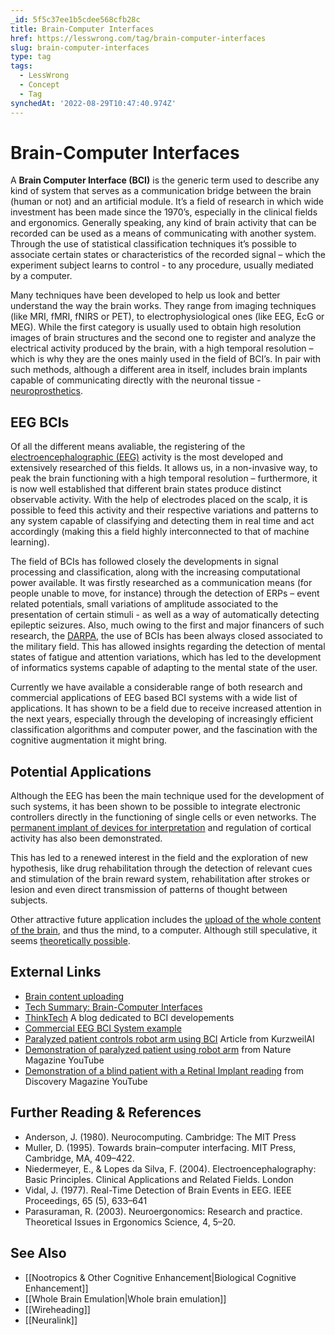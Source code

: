 ```yaml
---
_id: 5f5c37ee1b5cdee568cfb28c
title: Brain-Computer Interfaces
href: https://lesswrong.com/tag/brain-computer-interfaces
slug: brain-computer-interfaces
type: tag
tags:
  - LessWrong
  - Concept
  - Tag
synchedAt: '2022-08-29T10:47:40.974Z'
---
```


# Brain-Computer Interfaces

A **Brain Computer Interface (BCI)** is the generic term used to describe any kind of system that serves as a communication bridge between the brain (human or not) and an artificial module. It’s a field of research in which wide investment has been made since the 1970’s, especially in the clinical fields and ergonomics. Generally speaking, any kind of brain activity that can be recorded can be used as a means of communicating with another system. Through the use of statistical classification techniques it’s possible to associate certain states or characteristics of the recorded signal – which the experiment subject learns to control - to any procedure, usually mediated by a computer.

Many techniques have been developed to help us look and better understand the way the brain works. They range from imaging techniques (like MRI, fMRI, fNIRS or PET), to electrophysiological ones (like EEG, EcG or MEG). While the first category is usually used to obtain high resolution images of brain structures and the second one to register and analyze the electrical activity produced by the brain, with a high temporal resolution – which is why they are the ones mainly used in the field of BCI’s. In pair with such methods, although a different area in itself, includes brain implants capable of communicating directly with the neuronal tissue - [neuroprosthetics](http://en.wikipedia.org/wiki/Neuroprosthetics).

## EEG BCIs

Of all the different means avaliable, the registering of the [electroencephalographic (EEG)](http://en.wikipedia.org/wiki/Electroencephalography) activity is the most developed and extensively researched of this fields. It allows us, in a non-invasive way, to peak the brain functioning with a high temporal resolution – furthermore, it is now well established that different brain states produce distinct observable activity. With the help of electrodes placed on the scalp, it is possible to feed this activity and their respective variations and patterns to any system capable of classifying and detecting them in real time and act accordingly (making this a field highly interconnected to that of machine learning).

The field of BCIs has followed closely the developments in signal processing and classification, along with the increasing computational power available. It was firstly researched as a communication means (for people unable to move, for instance) through the detection of ERPs – event related potentials, small variations of amplitude associated to the presentation of certain stimuli - as well as a way of automatically detecting epileptic seizures. Also, much owing to the first and major financers of such research, the [DARPA](http://en.wikipedia.org/wiki/DARPA), the use of BCIs has been always closed associated to the military field. This has allowed insights regarding the detection of mental states of fatigue and attention variations, which has led to the development of informatics systems capable of adapting to the mental state of the user.

Currently we have available a considerable range of both research and commercial applications of EEG based BCI systems with a wide list of applications. It has shown to be a field due to receive increased attention in the next years, especially through the developing of increasingly efficient classification algorithms and computer power, and the fascination with the cognitive augmentation it might bring.

## Potential Applications

Although the EEG has been the main technique used for the development of such systems, it has been shown to be possible to integrate electronic controllers directly in the functioning of single cells or even networks. The [permanent implant of devices for interpretation](http://www.wired.com/wired/archive/10.09/vision.html) and regulation of cortical activity has also been demonstrated.

This has led to a renewed interest in the field and the exploration of new hypothesis, like drug rehabilitation through the detection of relevant cues and stimulation of the brain reward system, rehabilitation after strokes or lesion and even direct transmission of patterns of thought between subjects.

Other attractive future application includes the [upload of the whole content of the brain](http://www.sim.me.uk/neural/JournalArticles/Bamford2012IJMC.pdf), and thus the mind, to a computer. Although still speculative, it seems [theoretically possible](http://intelligence.org/files/CoalescingMinds.pdf).

## External Links

- [Brain content uploading](http://intelligence.org/files/CoalescingMinds.pdf)
- [Tech Summary: Brain-Computer Interfaces](http://intelligence.org/brain-computer-interfaces/)
- [ThinkTech](http://thinktechuk.wordpress.com/) A blog dedicated to BCI developements
- [Commercial EEG BCI System example](http://www.emotiv.com)
- [Paralyzed patient controls robot arm using BCI](http://www.kurzweilai.net/people-with-paralysis-control-robotic-arms-using-brain-computer-interface) Article from KurzweilAI
- [Demonstration of paralyzed patient using robot arm](http://www.youtube.com/watch?v=ogBX18maUiM) from Nature Magazine YouTube
- [Demonstration of a blind patient with a Retinal Implant reading](http://www.youtube.com/watch?v=g0rRvBd7Dew&feature=endscreen&NR=1) from Discovery Magazine YouTube

## Further Reading & References

- Anderson, J. (1980). Neurocomputing. Cambridge: The MIT Press
- Muller, D. (1995). Towards brain–computer interfacing. MIT Press, Cambridge, MA, 409–422.
- Niedermeyer, E., & Lopes da Silva, F. (2004). Electroencephalography: Basic Principles. Clinical Applications and Related Fields. London
- Vidal, J. (1977). Real-Time Detection of Brain Events in EEG. IEEE Proceedings, 65 (5), 633–641
- Parasuraman, R. (2003). Neuroergonomics: Research and practice. Theoretical Issues in Ergonomics Science, 4, 5–20.

## See Also

- [[Nootropics & Other Cognitive Enhancement|Biological Cognitive Enhancement]]
- [[Whole Brain Emulation|Whole brain emulation]]
- [[Wireheading]]
- [[Neuralink]]
